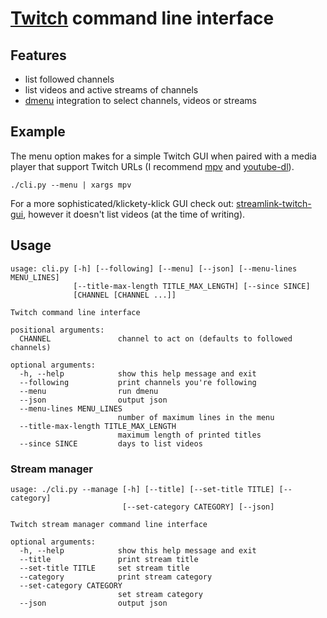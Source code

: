 # [Twitch](https://twitch.tv) command line interface

## Features
* list followed channels
* list videos and active streams of channels
* [dmenu](https://tools.suckless.org/dmenu/) integration to select channels,
  videos or streams

## Example
The menu option makes for a simple Twitch GUI when paired
with a media player that support Twitch URLs
(I recommend [mpv](https://mpv.io/) and [youtube-dl](https://youtube-dl.org/)).
```shell
./cli.py --menu | xargs mpv
```

For a more sophisticated/klickety-klick GUI check out:
[streamlink-twitch-gui](https://streamlink.github.io/streamlink-twitch-gui/),
however it doesn't list videos (at the time of writing).

## Usage
```
usage: cli.py [-h] [--following] [--menu] [--json] [--menu-lines MENU_LINES]
              [--title-max-length TITLE_MAX_LENGTH] [--since SINCE]
              [CHANNEL [CHANNEL ...]]

Twitch command line interface

positional arguments:
  CHANNEL               channel to act on (defaults to followed channels)

optional arguments:
  -h, --help            show this help message and exit
  --following           print channels you're following
  --menu                run dmenu
  --json                output json
  --menu-lines MENU_LINES
                        number of maximum lines in the menu
  --title-max-length TITLE_MAX_LENGTH
                        maximum length of printed titles
  --since SINCE         days to list videos
```
### Stream manager
```
usage: ./cli.py --manage [-h] [--title] [--set-title TITLE] [--category]
                         [--set-category CATEGORY] [--json]

Twitch stream manager command line interface

optional arguments:
  -h, --help            show this help message and exit
  --title               print stream title
  --set-title TITLE     set stream title
  --category            print stream category
  --set-category CATEGORY
                        set stream category
  --json                output json
```
